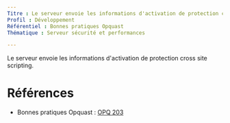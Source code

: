 ```yaml
---
Titre : Le serveur envoie les informations d'activation de protection cross site scripting.
Profil : Développement
Référentiel : Bonnes pratiques Opquast
Thématique : Serveur sécurité et performances

---
```

Le serveur envoie les informations d'activation de protection cross site scripting.

# Références

*   Bonnes pratiques Opquast : [OPQ 203](https://checklists.opquast.com/fr/qualiteweb/le-serveur-envoie-les-informations-dactivation-de-protection-cross-site-scripting)
